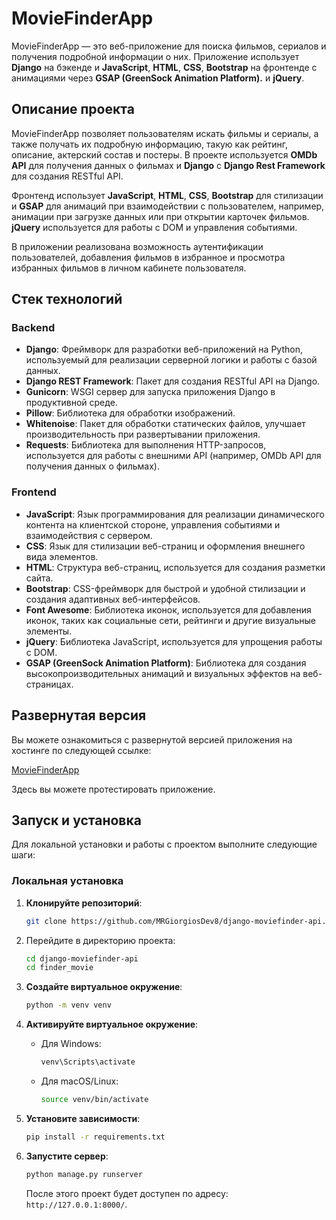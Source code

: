 # MovieFinderApp

MovieFinderApp — это веб-приложение для поиска фильмов, сериалов и получения подробной информации о них. Приложение использует **Django** на бэкенде и **JavaScript**, **HTML**, **CSS**, **Bootstrap** на фронтенде с анимациями через **GSAP (GreenSock Animation Platform).** и **jQuery**.

## Описание проекта

MovieFinderApp позволяет пользователям искать фильмы и сериалы, а также получать их подробную информацию, такую как рейтинг, описание, актерский состав и постеры. В проекте используется **OMDb API** для получения данных о фильмах и **Django** с **Django Rest Framework** для создания RESTful API.

Фронтенд использует **JavaScript**, **HTML**, **CSS**, **Bootstrap** для стилизации и **GSAP** для анимаций при взаимодействии с пользователем, например, анимации при загрузке данных или при открытии карточек фильмов. **jQuery** используется для работы с DOM и управления событиями.

В приложении реализована возможность аутентификации пользователей, добавления фильмов в избранное и просмотра избранных фильмов в личном кабинете пользователя.

## Стек технологий

### Backend

- **Django**: Фреймворк для разработки веб-приложений на Python, используемый для реализации серверной логики и работы с базой данных.
- **Django REST Framework**: Пакет для создания RESTful API на Django.
- **Gunicorn**: WSGI сервер для запуска приложения Django в продуктивной среде.
- **Pillow**: Библиотека для обработки изображений.
- **Whitenoise**: Пакет для обработки статических файлов, улучшает производительность при развертывании приложения.
- **Requests**: Библиотека для выполнения HTTP-запросов, используется для работы с внешними API (например, OMDb API для получения данных о фильмах).

### Frontend

- **JavaScript**: Язык программирования для реализации динамического контента на клиентской стороне, управления событиями и взаимодействия с сервером.
- **CSS**: Язык для стилизации веб-страниц и оформления внешнего вида элементов.
- **HTML**: Структура веб-страниц, используется для создания разметки сайта.
- **Bootstrap**: CSS-фреймворк для быстрой и удобной стилизации и создания адаптивных веб-интерфейсов.
- **Font Awesome**: Библиотека иконок, используется для добавления иконок, таких как социальные сети, рейтинги и другие визуальные элементы.
- **jQuery**: Библиотека JavaScript, используется для упрощения работы с DOM.
- **GSAP (GreenSock Animation Platform)**: Библиотека для создания высокопроизводительных анимаций и визуальных эффектов на веб-страницах.

## Развернутая версия

Вы можете ознакомиться с развернутой версией приложения на хостинге по следующей ссылке:

<a href="https://moviefinderapp-4vjn.onrender.com" target="_blank">MovieFinderApp</a>

Здесь вы можете протестировать приложение.


## Запуск и установка

Для локальной установки и работы с проектом выполните следующие шаги:

### Локальная установка

1. **Клонируйте репозиторий**:
    ```bash
    git clone https://github.com/MRGiorgiosDev8/django-moviefinder-api.git
    ```

2. Перейдите в директорию проекта:
    ```bash
    cd django-moviefinder-api
    cd finder_movie
    ```

3. **Создайте виртуальное окружение**:
    ```bash
    python -m venv venv
    ```

4. **Активируйте виртуальное окружение**:
    - Для Windows:
      ```bash
      venv\Scripts\activate
      ```
    - Для macOS/Linux:
      ```bash
      source venv/bin/activate
      ```

5. **Установите зависимости**:
    ```bash
    pip install -r requirements.txt
    ```

8. **Запустите сервер**:
    ```bash
    python manage.py runserver
    ```

    После этого проект будет доступен по адресу: `http://127.0.0.1:8000/`.